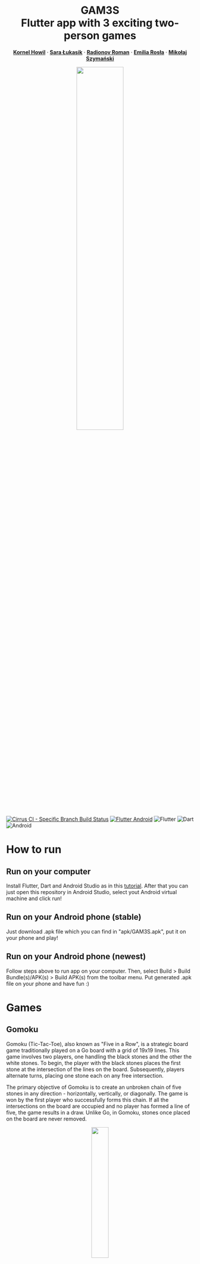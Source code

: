 <p align="center">

  <h1 align="center">GAM3S <br/> Flutter app with 3 exciting two-person games </h1>
  <p align="center">
    <a href="https://github.com/kornelhowil"><strong>Kornel Howil</strong></a>
    ·
    <a href="https://github.com/SaLukasik"><strong>Sara Łukasik</strong></a>
    ·
    <a href="https://github.com/radionroman"><strong>Radionov Roman</strong></a>
    ·
    <a href="https://github.com/emros43"><strong>Emilia Rosła</strong></a>
    ·
    <a href="https://github.com/mikolajszym00"><strong>Mikołaj Szymański</strong></a>
  </p>
</p>

<p align="center">
<img src="https://github.com/Software-Engineering-MIMUW-2023/GAM3S/blob/main/logo.png" width=50% height=50%>
</p>
<br/><br/>

[![Cirrus CI - Specific Branch Build Status](https://img.shields.io/cirrus/github/Software-Engineering-MIMUW-2023/GAM3S/main)](https://cirrus-ci.com/github/Software-Engineering-MIMUW-2023/GAM3S)
[![Flutter Android](https://github.com/Software-Engineering-MIMUW-2023/insert-name/actions/workflows/flutter_actions_android.yml/badge.svg)](https://github.com/Software-Engineering-MIMUW-2023/insert-name/actions/workflows/flutter_actions_android.yml)
![Flutter](https://img.shields.io/badge/Flutter-02569B?style=for-the-badge&logo=flutter&logoColor=white)
![Dart](https://img.shields.io/badge/Dart-0175C2?style=for-the-badge&logo=dart&logoColor=white)
![Android](https://img.shields.io/badge/Android-3DDC84?style=for-the-badge&logo=android&logoColor=white)

# How to run

## Run on your computer

Install Flutter, Dart and Android Studio as in this [tutorial](https://www.youtube.com/watchv=1ukSR1GRtMU&list=PL4cUxeGkcC9jLYyp2Aoh6hcWuxFDX6PBJ).
After that you can just open this repository in Android Studio, select yout Android virtual machine and click run!

## Run on your Android phone (stable)
Just download .apk file which you can find in "apk/GAM3S.apk", put it on your phone and play!

## Run on your Android phone (newest)
Follow steps above to run app on your computer. Then, select Build > Build Bundle(s)/APK(s) > Build APK(s) from the toolbar menu.
Put generated .apk file on your phone and have fun :)

# Games

## Gomoku
Gomoku (Tic-Tac-Toe), also known as "Five in a Row", is a strategic board game traditionally played on a Go board with a grid of 19x19 lines. This game involves two players, one handling the black stones and the other the white stones. To begin, the player with the black stones places the first stone at the intersection of the lines on the board. Subsequently, players alternate turns, placing one stone each on any free intersection.

The primary objective of Gomoku is to create an unbroken chain of five stones in any direction - horizontally, vertically, or diagonally. The game is won by the first player who successfully forms this chain. If all the intersections on the board are occupied and no player has formed a line of five, the game results in a draw. Unlike Go, in Gomoku, stones once placed on the board are never removed.

<p align="center">
<img src="https://github.com/kornelhowil/GAM3S/blob/main/screenshots/tic_tac_toe.png" width=30% height=30%>
</p>

## Dots and Boxes
Players take turns connecting two adjacent dots with a line. \
When a player completes a box, they claim it and get an extra turn. \
The game ends when all dots are connected. \
The player with the most claimed boxes wins.
                                
<p align="center">
<img src="https://github.com/kornelhowil/GAM3S/blob/main/screenshots/dots_and_boxes.png" width=30% height=30%>
</p>

## Snakess
The Snake game is played by two players. At the beginning of the game, each player's snake is located at one of the corners of the board and consists only of a head. The head of each snake is marked with the letter 'S'. \
During the game, players take turns moving their snakes on the board. To move a snake, a player must tap on an empty tile that is in the same row, column, or diagonal as the snake's head. The tile should not be already occupied by the other player. \
The goal of the game is to cross the enemy snake as many times as possible. The player with the highest number of crossings wins. \
To cross an enemy snake, a player must move their snake through the area where the enemy snake lies. This can be done by passing through the head, body, or tail of the enemy snake. In one turn, only one point can be gained by crossing the enemy snake, regardless of how many times it is crossed. There is no penalty for crossing your own snake.
<p align="center">
<img src="https://github.com/kornelhowil/GAM3S/blob/main/screenshots/snakess.png" width=30% height=30%>
</p>

# Diagrams

![image](https://user-images.githubusercontent.com/91662997/228355179-b377eaa5-008c-471d-9b81-8fcccb27eba9.png)

[![](https://mermaid.ink/img/pako:eNqFU02P2jAU_CtPlvYGlLALhByQWtjuCRWJ7KUJB5O8EEuO7cZ2y4f2v9dJIKGFqkgR8cy8efNi-0wSmSIJyNMTaPxhUSS4ZHRf0iIW4H4Op9ZIYYsdlrHowMTIEqzGUgPV8F69tKSipWEJU1QYoEpVgs9KcZZQw6S4ceFSKrDCMF5bAYq0c6mR_nxeWQSQ5JRzFHuEssqpTRfFdahke2ZyuwtA00JxBOqESraqhu38SjS2FGByrHXARCbL4u-AzYBtkTZuspYU0rhits8NyKwRwF2q2iEAZU8nji17reaYdcX1WK4_0J20BjLG0RwV6k9cNl9O_ysXFfpXtT2Pe-NPyu1lssf1phrZbbrKIVw2olUUrSgTsEJht1vo9-ewiBa5lBrhjRYYxLFYSuN2X6TwRR5QOyBkCYTUPRLdaiGFwMTAV2nLbdv6f8YX5apmXqPo9cDMtgMHDt1EYbV337IMNtKKtDNfNII3L_oz271iFN2EvaefowfpF3Wm0HV3h59RfoHDGl7fatbRmtPjhV_X0Kr6xqRHCnTHjKXuzp0rOibuCBYYk8C9pphRy01MYvHhpNXN2xxFQgJTWuwRq1JqrvfzCrpb9l1Kt8wo182aBGdyIIE3GnhTbzTzZ_7Q_fuzHjmS4MUbjIeT2XQ69CvOf_7okVNt4IjZ1JuMJy_T4XDse_7k4zd7r0IV?type=png)](https://mermaid.live/edit#pako:eNqFU02P2jAU_CtPlvYGlLALhByQWtjuCRWJ7KUJB5O8EEuO7cZ2y4f2v9dJIKGFqkgR8cy8efNi-0wSmSIJyNMTaPxhUSS4ZHRf0iIW4H4Op9ZIYYsdlrHowMTIEqzGUgPV8F69tKSipWEJU1QYoEpVgs9KcZZQw6S4ceFSKrDCMF5bAYq0c6mR_nxeWQSQ5JRzFHuEssqpTRfFdahke2ZyuwtA00JxBOqESraqhu38SjS2FGByrHXARCbL4u-AzYBtkTZuspYU0rhits8NyKwRwF2q2iEAZU8nji17reaYdcX1WK4_0J20BjLG0RwV6k9cNl9O_ysXFfpXtT2Pe-NPyu1lssf1phrZbbrKIVw2olUUrSgTsEJht1vo9-ewiBa5lBrhjRYYxLFYSuN2X6TwRR5QOyBkCYTUPRLdaiGFwMTAV2nLbdv6f8YX5apmXqPo9cDMtgMHDt1EYbV337IMNtKKtDNfNII3L_oz271iFN2EvaefowfpF3Wm0HV3h59RfoHDGl7fatbRmtPjhV_X0Kr6xqRHCnTHjKXuzp0rOibuCBYYk8C9pphRy01MYvHhpNXN2xxFQgJTWuwRq1JqrvfzCrpb9l1Kt8wo182aBGdyIIE3GnhTbzTzZ_7Q_fuzHjmS4MUbjIeT2XQ69CvOf_7okVNt4IjZ1JuMJy_T4XDse_7k4zd7r0IV)
